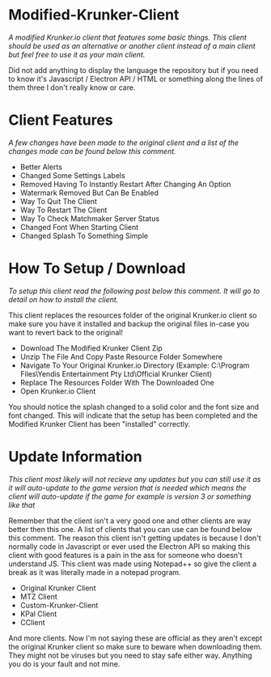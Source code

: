 # Modified-Krunker-Client
*A modified Krunker.io client that features some basic things. This client should be used as an alternative or another client instead of a main client but feel free to use it as your main client.*

Did not add anything to display the language the repository but if you need to know it's Javascript / Electron API / HTML or something along the lines of them three I don't really know or care.

# Client Features
*A few changes have been made to the original client and a list of the changes made can be found below this comment.*

- Better Alerts
- Changed Some Settings Labels
- Removed Having To Instantly Restart After Changing An Option
- Watermark Removed But Can Be Enabled
- Way To Quit The Client
- Way To Restart The Client
- Way To Check Matchmaker Server Status
- Changed Font When Starting Client
- Changed Splash To Something Simple

# How To Setup / Download
*To setup this client read the following post below this comment. It will go to detail on how to install the client.*

This client replaces the resources folder of the original Krunker.io client so make sure you have it installed and backup the original files in-case you want to revert back to the original!

- Download The Modified Krunker Client Zip
- Unzip The File And Copy Paste Resource Folder Somewhere
- Navigate To Your Original Krunker.io Directory (Example: C:\Program Files\Yendis Entertainment Pty Ltd\Official Krunker Client\)
- Replace The Resources Folder With The Downloaded One
- Open Krunker.io Client

You should notice the splash changed to a solid color and the font size and font changed. This will indicate that the setup has been completed and the Modified Krunker Client has been "installed" correctly.

# Update Information
*This client most likely will not recieve any updates but you can still use it as it will auto-update to the game version that is needed which means the client will auto-update if the game for example is version 3 or something like that*

Remember that the client isn't a very good one and other clients are way better then this one. A list of clients that you can use can be found below this comment. The reason this client isn't getting updates is because I don't normally code in Javascript or ever used the Electron API so making this client with good features is a pain in the ass for someone who doesn't understand JS. This client was made using Notepad++ so give the client a break as it was literally made in a notepad program.

- Original Krunker Client
- MTZ Client
- Custom-Krunker-Client
- KPal Client
- CClient

And more clients. Now I'm not saying these are official as they aren't except the original Krunker client so make sure to beware when downloading them. They might not be viruses but you need to stay safe either way. Anything you do is your fault and not mine.
